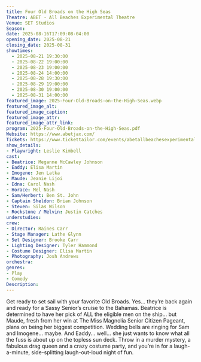 ```yaml
---
title: Four Old Broads on the High Seas
Theatre: ABET - All Beaches Experimental Theatre
Venue: SET Studios
Season: 
date: 2025-08-16T17:09:08-04:00
opening_date: 2025-08-21
closing_date: 2025-08-31
showtimes:
  - 2025-08-21 19:30:00
  - 2025-08-22 19:00:00
  - 2025-08-23 19:00:00
  - 2025-08-24 14:00:00
  - 2025-08-28 19:30:00
  - 2025-08-29 19:00:00
  - 2025-08-30 19:00:00
  - 2025-08-31 14:00:00
featured_image: 2025-Four-Old-Broads-on-the-High-Seas.webp
featured_image_alt: 
featured_image_caption: 
featured_image_attr: 
featured_image_attr_link: 
program: 2025-Four-Old-Broads-on-the-High-Seas.pdf
Website: https://www.abetjax.com/
Tickets: https://www.tickettailor.com/events/abetallbeachesexperimentaltheatre/1585919
show_details:
- Playwright: Leslie Kimbell
cast:
- Beatrice: Meganne McCawley Johnson
- Eaddy: Elisa Martin
- Imogene: Jen Latka
- Maude: Jeanie Lijoi
- Edna: Carol Nash
- Horace: Mel Nash
- Sam/Herbert: Ben St. John
- Captain Sheldon: Brian Johnson
- Steven: Silas Wilson
- Rockstone / Melvin: Justin Catches
understudies:
crew:
- Director: Raines Carr
- Stage Manager: Lathe Glynn
- Set Designer: Brooke Carr
- Lighting Designer: Tyler Hammond
- Costume Designer: Elisa Martin
- Photography: Josh Andrews
orchestra:
genres: 
- Play
- Comedy
Description: 
---
```

 Get ready to set sail with your favorite Old Broads. Yes... they’re back again and ready for a Sassy Senior’s cruise to the Bahamas. Beatrice is determined to have her pick of ALL the eligible men on the ship... but Maude, fresh from her win at The Miss Magnolia Senior Citizen Pageant, plans on being her biggest competition. Wedding bells are ringing for Sam and Imogene... maybe. And Eaddy... well... she just wants to know what all the fuss is about up on the topless sun deck. Throw in a murder mystery, a fabulous drag queen and a crazy costume party, and you’re in for a laugh-a-minute, side-splitting laugh-out-loud night of fun.